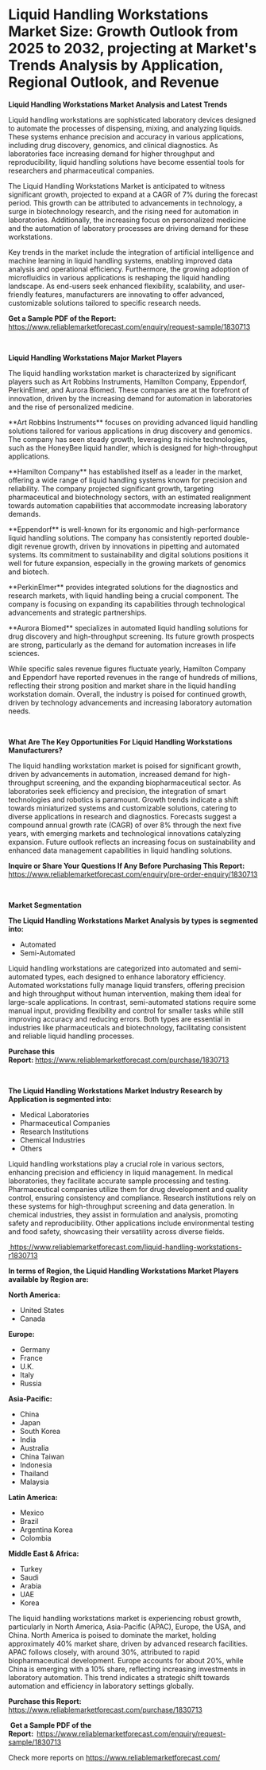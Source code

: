 <p><h1>Liquid Handling Workstations Market Size: Growth Outlook from 2025 to 2032, projecting at Market's Trends Analysis by Application, Regional Outlook, and Revenue</h1></p><p><strong>Liquid Handling Workstations Market Analysis and Latest Trends</strong></p>
<p><p>Liquid handling workstations are sophisticated laboratory devices designed to automate the processes of dispensing, mixing, and analyzing liquids. These systems enhance precision and accuracy in various applications, including drug discovery, genomics, and clinical diagnostics. As laboratories face increasing demand for higher throughput and reproducibility, liquid handling solutions have become essential tools for researchers and pharmaceutical companies.</p><p>The Liquid Handling Workstations Market is anticipated to witness significant growth, projected to expand at a CAGR of 7% during the forecast period. This growth can be attributed to advancements in technology, a surge in biotechnology research, and the rising need for automation in laboratories. Additionally, the increasing focus on personalized medicine and the automation of laboratory processes are driving demand for these workstations.</p><p>Key trends in the market include the integration of artificial intelligence and machine learning in liquid handling systems, enabling improved data analysis and operational efficiency. Furthermore, the growing adoption of microfluidics in various applications is reshaping the liquid handling landscape. As end-users seek enhanced flexibility, scalability, and user-friendly features, manufacturers are innovating to offer advanced, customizable solutions tailored to specific research needs.</p></p>
<p><strong>Get a Sample PDF of the Report:&nbsp;</strong> <a href="https://www.reliablemarketforecast.com/enquiry/request-sample/1830713?utm_campaign=2253&utm_medium=2&utm_source=Github&utm_content=ia&utm_term=19022025&utm_id=liquid-handling-workstations">https://www.reliablemarketforecast.com/enquiry/request-sample/1830713</a></p>
<p>&nbsp;</p>
<p><strong>Liquid Handling Workstations Major Market Players</strong></p>
<p><p>The liquid handling workstation market is characterized by significant players such as Art Robbins Instruments, Hamilton Company, Eppendorf, PerkinElmer, and Aurora Biomed. These companies are at the forefront of innovation, driven by the increasing demand for automation in laboratories and the rise of personalized medicine.</p><p>**Art Robbins Instruments** focuses on providing advanced liquid handling solutions tailored for various applications in drug discovery and genomics. The company has seen steady growth, leveraging its niche technologies, such as the HoneyBee liquid handler, which is designed for high-throughput applications.</p><p>**Hamilton Company** has established itself as a leader in the market, offering a wide range of liquid handling systems known for precision and reliability. The company projected significant growth, targeting pharmaceutical and biotechnology sectors, with an estimated realignment towards automation capabilities that accommodate increasing laboratory demands. </p><p>**Eppendorf** is well-known for its ergonomic and high-performance liquid handling solutions. The company has consistently reported double-digit revenue growth, driven by innovations in pipetting and automated systems. Its commitment to sustainability and digital solutions positions it well for future expansion, especially in the growing markets of genomics and biotech.</p><p>**PerkinElmer** provides integrated solutions for the diagnostics and research markets, with liquid handling being a crucial component. The company is focusing on expanding its capabilities through technological advancements and strategic partnerships. </p><p>**Aurora Biomed** specializes in automated liquid handling solutions for drug discovery and high-throughput screening. Its future growth prospects are strong, particularly as the demand for automation increases in life sciences.</p><p>While specific sales revenue figures fluctuate yearly, Hamilton Company and Eppendorf have reported revenues in the range of hundreds of millions, reflecting their strong position and market share in the liquid handling workstation domain. Overall, the industry is poised for continued growth, driven by technology advancements and increasing laboratory automation needs.</p></p>
<p>&nbsp;</p>
<p><strong>What Are The Key Opportunities For Liquid Handling Workstations Manufacturers?</strong></p>
<p><p>The liquid handling workstation market is poised for significant growth, driven by advancements in automation, increased demand for high-throughput screening, and the expanding biopharmaceutical sector. As laboratories seek efficiency and precision, the integration of smart technologies and robotics is paramount. Growth trends indicate a shift towards miniaturized systems and customizable solutions, catering to diverse applications in research and diagnostics. Forecasts suggest a compound annual growth rate (CAGR) of over 8% through the next five years, with emerging markets and technological innovations catalyzing expansion. Future outlook reflects an increasing focus on sustainability and enhanced data management capabilities in liquid handling solutions.</p></p>
<p><strong>Inquire or Share Your Questions If Any Before Purchasing This Report:</strong> <a href="https://www.reliablemarketforecast.com/enquiry/pre-order-enquiry/1830713?utm_campaign=2253&utm_medium=2&utm_source=Github&utm_content=ia&utm_term=19022025&utm_id=liquid-handling-workstations">https://www.reliablemarketforecast.com/enquiry/pre-order-enquiry/1830713</a></p>
<p>&nbsp;</p>
<p><strong>Market Segmentation</strong></p>
<p><strong>The Liquid Handling Workstations Market Analysis by types is segmented into:</strong></p>
<p><ul><li>Automated</li><li>Semi-Automated</li></ul></p>
<p><p>Liquid handling workstations are categorized into automated and semi-automated types, each designed to enhance laboratory efficiency. Automated workstations fully manage liquid transfers, offering precision and high throughput without human intervention, making them ideal for large-scale applications. In contrast, semi-automated stations require some manual input, providing flexibility and control for smaller tasks while still improving accuracy and reducing errors. Both types are essential in industries like pharmaceuticals and biotechnology, facilitating consistent and reliable liquid handling processes.</p></p>
<p><strong>Purchase this Report:&nbsp;</strong><a href="https://www.reliablemarketforecast.com/purchase/1830713?utm_campaign=2253&utm_medium=2&utm_source=Github&utm_content=ia&utm_term=19022025&utm_id=liquid-handling-workstations">https://www.reliablemarketforecast.com/purchase/1830713</a></p>
<p>&nbsp;</p>
<p><strong>The Liquid Handling Workstations Market Industry Research by Application is segmented into:</strong></p>
<p><ul><li>Medical Laboratories</li><li>Pharmaceutical Companies</li><li>Research Institutions</li><li>Chemical Industries</li><li>Others</li></ul></p>
<p><p>Liquid handling workstations play a crucial role in various sectors, enhancing precision and efficiency in liquid management. In medical laboratories, they facilitate accurate sample processing and testing. Pharmaceutical companies utilize them for drug development and quality control, ensuring consistency and compliance. Research institutions rely on these systems for high-throughput screening and data generation. In chemical industries, they assist in formulation and analysis, promoting safety and reproducibility. Other applications include environmental testing and food safety, showcasing their versatility across diverse fields.</p></p>
<p><a href="https://www.reliablemarketforecast.com/liquid-handling-workstations-r1830713?utm_campaign=2253&utm_medium=2&utm_source=Github&utm_content=ia&utm_term=19022025&utm_id=liquid-handling-workstations">&nbsp;https://www.reliablemarketforecast.com/liquid-handling-workstations-r1830713</a></p>
<p><strong>In terms of Region, the Liquid Handling Workstations Market Players available by Region are:</strong></p>
<p>
    <p> <strong> North America: </strong>
        <ul>
            <li>United States</li>
            <li>Canada</li>
        </ul>
        </p> 
    <p> <strong> Europe: </strong>
        <ul>
            <li>Germany</li>
            <li>France</li>
            <li>U.K.</li>
            <li>Italy</li>
            <li>Russia</li>
        </ul>
        </p> 
    <p> <strong> Asia-Pacific: </strong>
        <ul>
            <li>China</li>
            <li>Japan</li>
            <li>South Korea</li>
            <li>India</li>
            <li>Australia</li>
            <li>China Taiwan</li>
            <li>Indonesia</li>
            <li>Thailand</li>
            <li>Malaysia</li>
        </ul>
        </p> 
    <p> <strong> Latin America: </strong>
        <ul>
            <li>Mexico</li>
            <li>Brazil</li>
            <li>Argentina Korea</li>
            <li>Colombia</li>
        </ul>
        </p> 
    <p> <strong> Middle East & Africa: </strong>
        <ul>
            <li>Turkey</li>
            <li>Saudi</li>
            <li>Arabia</li>
            <li>UAE</li>
            <li>Korea</li>
        </ul>
    </p>
    </p>
<p><p>The liquid handling workstations market is experiencing robust growth, particularly in North America, Asia-Pacific (APAC), Europe, the USA, and China. North America is poised to dominate the market, holding approximately 40% market share, driven by advanced research facilities. APAC follows closely, with around 30%, attributed to rapid biopharmaceutical development. Europe accounts for about 20%, while China is emerging with a 10% share, reflecting increasing investments in laboratory automation. This trend indicates a strategic shift towards automation and efficiency in laboratory settings globally.</p></p>
<p><strong>Purchase this Report: </strong><a href="https://www.reliablemarketforecast.com/purchase/1830713?utm_campaign=2253&utm_medium=2&utm_source=Github&utm_content=ia&utm_term=19022025&utm_id=liquid-handling-workstations">https://www.reliablemarketforecast.com/purchase/1830713</a></p>
<p>&nbsp;<strong>Get a Sample PDF of the Report:&nbsp;&nbsp;</strong><a href="https://www.reliablemarketforecast.com/enquiry/request-sample/1830713?utm_campaign=2253&utm_medium=2&utm_source=Github&utm_content=ia&utm_term=19022025&utm_id=liquid-handling-workstations">https://www.reliablemarketforecast.com/enquiry/request-sample/1830713</a></p>
<p><strong></strong></p>
<p>Check more reports on <a href="https://www.reliablemarketforecast.com/?utm_campaign=2253&utm_medium=2&utm_source=Github&utm_content=ia&utm_term=19022025&utm_id=liquid-handling-workstations">https://www.reliablemarketforecast.com/</a></p>